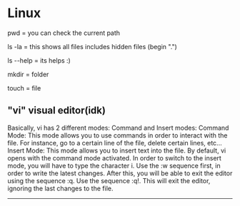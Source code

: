 # Linux 

pwd = you can check the current path

ls -la = this shows all files includes hidden files (begin ".")

ls --help = its helps :)

mkdir = folder


touch = file

"vi" visual editor(idk)
------------------------------------------------------------------------------------------------------------------------------------------------------------------------------

Basically, vi has 2 different modes: Command and Insert modes:
Command Mode: This mode allows you to use commands in order to interact with the file. For instance, go to a certain line of the file, delete certain lines, etc...
Insert Mode: This mode allows you to insert text into the file.
By default, vi opens with the command mode activated. In order to switch to the insert mode, you will have to type the character i.
Use the :w sequence first, in order to write the latest changes. After this, you will be able to exit the editor using the sequence :q.
Use the sequence :q!. This will exit the editor, ignoring the last changes to the file.

------------------------------------------------------------------------------------------------------------------------------------------------------------------------------
